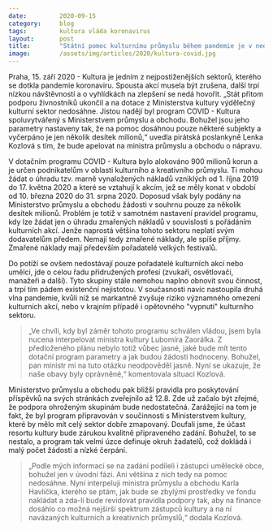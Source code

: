 ```yaml
---
date:         2020-09-15
category:     blog
tags:         kultura vláda koronavirus
layout:       post
title:        "Státní pomoc kulturnímu průmyslu během pandemie je v nedohlednu. Piráti žádají nápravu"
image:        /assets/img/articles/2020/kultura-covid.jpg
---
```




Praha, 15. září 2020 - Kultura je jedním z nejpostiženějších sektorů, kterého se dotkla pandemie koronaviru. Spousta akcí musela být zrušena, další trpí nízkou návštěvností a o vyhlídkách na zlepšení se nedá hovořit. „Stát přitom podporu živnostníků ukončil a na dotace z Ministerstva kultury výdělečný kulturní sektor nedosáhne. Jistou nadějí byl program COVID - Kultura spoluvytvářený s Ministerstvem průmyslu a obchodu. Bohužel jsou jeho parametry nastaveny tak, že na pomoc dosáhnou pouze některé subjekty a vyčerpáno je jen několik desítek milionů,“ uvedla pirátská poslankyně Lenka Kozlová s tím, že bude apelovat na ministra průmyslu a obchodu o nápravu.


V dotačním programu COVID - Kultura bylo alokováno 900 milionů korun a je určen podnikatelům v oblasti kulturního a kreativního průmyslu. Ti mohou žádat o úhradu tzv. marně vynaložených nákladů vzniklých od 1. října 2019 do 17. května 2020 a které se vztahují k akcím, jež se měly konat v období od 10. března 2020 do 31. srpna 2020. Doposud však byly podány na Ministerstvo průmyslu a obchodu žádosti v souhrnu pouze za několik desítek milionů. Problém je totiž v samotném nastavení pravidel programu, kdy lze žádat jen o úhradu zmařených nákladů v souvislosti s pořádáním kulturních akcí. Jenže naprostá většina tohoto sektoru neplatí svým dodavatelům předem. Nemají tedy zmařené náklady, ale spíše příjmy. Zmařené náklady mají především pořadatelé velkých festivalů. 


Do potíží se ovšem nedostávají pouze pořadatelé kulturních akcí nebo umělci, jde o celou řadu přidružených profesí (zvukaři, osvětlovači, manažeři a další). Tyto skupiny stále nemohou naplno obnovit svou činnost, a trpí tím pádem existenční nejistotou. V současnosti navíc nastoupila druhá vlna pandemie, kvůli níž se markantně zvyšuje riziko významného omezení kulturních akcí, nebo v krajním případě i opětovného "vypnutí" kulturního sektoru.


> „Ve chvíli, kdy byl záměr tohoto programu schválen vládou, jsem byla nucena interpelovat ministra kultury Lubomíra Zaorálka. Z předloženého plánu nebylo totiž vůbec jasné, jaké bude mít tento dotační program parametry a jak budou žádosti hodnoceny. Bohužel,  pan ministr mi na tuto otázku neodpověděl jasně. Nyní se ukazuje, že naše obavy byly oprávněné,“ komentovala situaci Kozlová.


Ministerstvo průmyslu a obchodu pak bližší pravidla pro poskytování příspěvků na svých stránkách zveřejnilo až 12.8. Zde už začalo být zřejmé, že podpora ohroženým skupinám bude nedostatečná. Zarážející na tom je fakt, že byl program připravován v součinnosti s Ministerstvem kultury, které by mělo mít celý sektor dobře zmapovaný. Doufali jsme, že účast resortu kultury bude zárukou kvalitně připraveného zadání. Bohužel, to se nestalo, a program tak velmi úzce definuje okruh žadatelů, což dokládá i malý počet žádostí a nízké čerpání.


> „Podle mých informací se na zadání podíleli i zástupci umělecké obce, bohužel jen v úvodní fázi. Ani většina z nich tedy na pomoc nedosáhne. Nyní interpeluji ministra průmyslu a obchodu Karla Havlíčka, kterého se ptám, jak bude se zbylými prostředky ve fondu nakládat a zda-li bude revidovat pravidla podpory tak, aby na finance dosáhlo co možná nejširší spektrum zástupců kultury a na ní navázaných  kulturních a kreativních průmyslů,“ dodala Kozlová.
